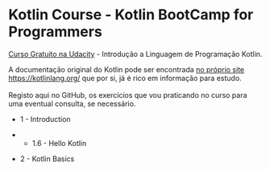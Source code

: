 # Kotlin Course - Kotlin BootCamp for Programmers

<a href="https://learn.udacity.com/courses/ud9011">Curso Gratuito na Udacity<a> - Introdução a Linguagem de Programação Kotlin.

 A documentação original do Kotlin pode ser encontrada <a href="https://kotlinlang.org/docs/home.html">no próprio site https://kotlinlang.org/ <a> que por si, já é rico em informação para estudo.
 <br><br>
 Registo aqui no GitHub, os exercícios que vou praticando no curso para uma eventual consulta, se necessário.

 - 1 - Introduction
 - - 1.6 - Hello Kotlin
 
 - 2 - Kotlin Basics
